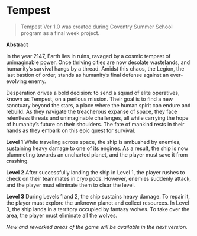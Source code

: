 # Tempest

> Tempest Ver 1.0 was created during Coventry Summer School program as a final week project.

**Abstract**

In the year 2147, Earth lies in ruins, ravaged by a cosmic tempest of unimaginable power. Once thriving cities are now desolate wastelands, and humanity’s survival hangs by a thread. Amidst this chaos, the Legion, the last bastion of order, stands as humanity’s final defense against an ever-evolving enemy.

Desperation drives a bold decision: to send a squad of elite operatives, known as Tempest, on a perilous mission. Their goal is to find a new sanctuary beyond the stars, a place where the human spirit can endure and rebuild. As they navigate the treacherous expanse of space, they face relentless threats and unimaginable challenges, all while carrying the hope of humanity’s future on their shoulders. The fate of mankind rests in their hands as they embark on this epic quest for survival. 

**Level 1** 
While traveling across space, the ship is ambushed by enemies, sustaining heavy damage to one of its engines. As a result, the ship is now plummeting towards an uncharted planet, and the player must save it from crashing.

**Level 2** 
After successfully landing the ship in Level 1, the player rushes to check on their teammates in cryo pods. However, enemies suddenly attack, and the player must eliminate them to clear the level.

**Level 3**
During Levels 1 and 2, the ship sustains heavy damage. To repair it, the player must explore the unknown planet and collect resources. In Level 3, the ship lands in a territory occupied by fantasy wolves. To take over the area, the player must eliminate all the wolves.


*New and reworked areas of the game will be available in the next version.*
